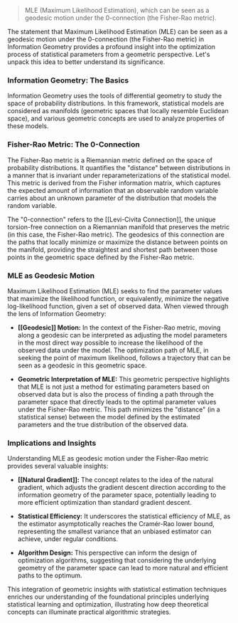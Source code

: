  > MLE (Maximum Likelihood Estimation), which can be seen as a geodesic motion under the 0-connection (the Fisher-Rao metric).
 
 The statement that Maximum Likelihood Estimation (MLE) can be seen as a geodesic motion under the 0-connection (the Fisher-Rao metric) in Information Geometry provides a profound insight into the optimization process of statistical parameters from a geometric perspective. Let's unpack this idea to better understand its significance.

### Information Geometry: The Basics

Information Geometry uses the tools of differential geometry to study the space of probability distributions. In this framework, statistical models are considered as manifolds (geometric spaces that locally resemble Euclidean space), and various geometric concepts are used to analyze properties of these models.

### Fisher-Rao Metric: The 0-Connection

The Fisher-Rao metric is a Riemannian metric defined on the space of probability distributions. It quantifies the "distance" between distributions in a manner that is invariant under reparameterizations of the statistical model. This metric is derived from the Fisher information matrix, which captures the expected amount of information that an observable random variable carries about an unknown parameter of the distribution that models the random variable.

The "0-connection" refers to the [[Levi-Civita Connection]], the unique torsion-free connection on a Riemannian manifold that preserves the metric (in this case, the Fisher-Rao metric). The geodesics of this connection are the paths that locally minimize or maximize the distance between points on the manifold, providing the straightest and shortest path between those points in the geometric space defined by the Fisher-Rao metric.

### MLE as Geodesic Motion

Maximum Likelihood Estimation (MLE) seeks to find the parameter values that maximize the likelihood function, or equivalently, minimize the negative log-likelihood function, given a set of observed data. When viewed through the lens of Information Geometry:

- **[[Geodesic]] Motion:** In the context of the Fisher-Rao metric, moving along a geodesic can be interpreted as adjusting the model parameters in the most direct way possible to increase the likelihood of the observed data under the model. The optimization path of MLE, in seeking the point of maximum likelihood, follows a trajectory that can be seen as a geodesic in this geometric space.
  
- **Geometric Interpretation of MLE:** This geometric perspective highlights that MLE is not just a method for estimating parameters based on observed data but is also the process of finding a path through the parameter space that directly leads to the optimal parameter values under the Fisher-Rao metric. This path minimizes the "distance" (in a statistical sense) between the model defined by the estimated parameters and the true distribution of the observed data.

### Implications and Insights

Understanding MLE as geodesic motion under the Fisher-Rao metric provides several valuable insights:

- **[[Natural Gradient]]:** The concept relates to the idea of the natural gradient, which adjusts the gradient descent direction according to the information geometry of the parameter space, potentially leading to more efficient optimization than standard gradient descent.
  
- **Statistical Efficiency:** It underscores the statistical efficiency of MLE, as the estimator asymptotically reaches the Cramér-Rao lower bound, representing the smallest variance that an unbiased estimator can achieve, under regular conditions.

- **Algorithm Design:** This perspective can inform the design of optimization algorithms, suggesting that considering the underlying geometry of the parameter space can lead to more natural and efficient paths to the optimum.

This integration of geometric insights with statistical estimation techniques enriches our understanding of the foundational principles underlying statistical learning and optimization, illustrating how deep theoretical concepts can illuminate practical algorithmic strategies.
